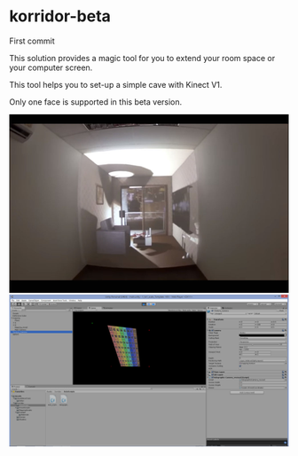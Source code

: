 # korridor-beta
First commit

This solution provides a magic tool for you to extend your room space or your computer screen.

This tool helps you to set-up a simple cave with Kinect V1.

Only one face is supported in this beta version.

![Screenshot](https://raw.githubusercontent.com/holumino/korridor-beta/master/promo%20material/screenshot.jpg)
![Screenshot](https://raw.githubusercontent.com/holumino/korridor-beta/master/promo%20material/unityPS.jpg)
